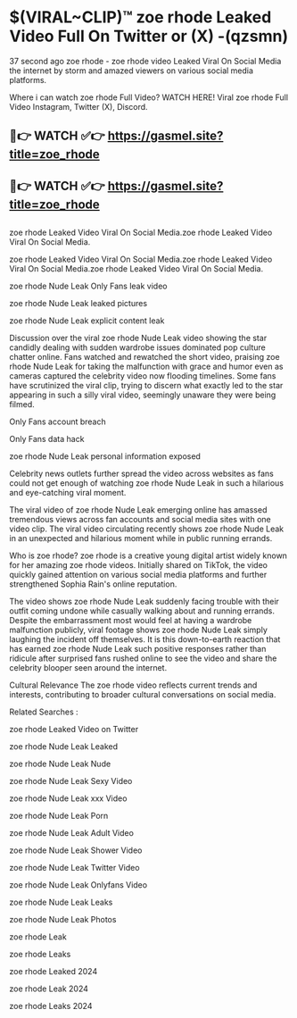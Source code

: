 # $(VIRAL~CLIP)™ zoe rhode Leaked Video Full On Twitter or (X) -(qzsmn)
37 second ago zoe rhode - zoe rhode video Leaked Viral On Social Media the internet by storm and amazed viewers on various social media platforms.

Where i can watch zoe rhode Full Video? WATCH HERE! Viral zoe rhode Full Video Instagram, Twitter (X), Discord.

## 🔴👉 WATCH ✅👉 https://gasmel.site?title=zoe_rhode
## 🔴👉 WATCH ✅👉 https://gasmel.site?title=zoe_rhode
##
zoe rhode Leaked Video Viral On Social Media.zoe rhode Leaked Video Viral On Social Media.

zoe rhode Leaked Video Viral On Social Media.zoe rhode Leaked Video Viral On Social Media.zoe rhode Leaked Video Viral On Social Media.

zoe rhode Nude Leak Only Fans leak video

zoe rhode Nude Leak leaked pictures

zoe rhode Nude Leak explicit content leak

Discussion over the viral zoe rhode Nude Leak video showing the star candidly dealing with sudden wardrobe issues dominated pop culture chatter online. Fans watched and rewatched the short video, praising zoe rhode Nude Leak for taking the malfunction with grace and humor even as cameras captured the celebrity video now flooding timelines. Some fans have scrutinized the viral clip, trying to discern what exactly led to the star appearing in such a silly viral video, seemingly unaware they were being filmed.


Only Fans account breach

Only Fans data hack

zoe rhode Nude Leak personal information exposed

Celebrity news outlets further spread the video across websites as fans could not get enough of watching zoe rhode Nude Leak in such a hilarious and eye-catching viral moment.


The viral video of zoe rhode Nude Leak emerging online has amassed tremendous views across fan accounts and social media sites with one video clip. The viral video circulating recently shows zoe rhode Nude Leak in an unexpected and hilarious moment while in public running errands.


Who is zoe rhode? zoe rhode is a creative young digital artist widely known for her amazing zoe rhode videos. Initially shared on TikTok, the video quickly gained attention on various social media platforms and further strengthened Sophia Rain's online reputation.

The video shows zoe rhode Nude Leak suddenly facing trouble with their outfit coming undone while casually walking about and running errands. Despite the embarrassment most would feel at having a wardrobe malfunction publicly, viral footage shows zoe rhode Nude Leak simply laughing the incident off themselves. It is this down-to-earth reaction that has earned zoe rhode Nude Leak such positive responses rather than ridicule after surprised fans rushed online to see the video and share the celebrity blooper seen around the internet.

Cultural Relevance The zoe rhode video reflects current trends and interests, contributing to broader cultural conversations on social media.

Related Searches :

zoe rhode Leaked Video on Twitter

zoe rhode Nude Leak Leaked

zoe rhode Nude Leak Nude

zoe rhode Nude Leak Sexy Video

zoe rhode Nude Leak xxx Video

zoe rhode Nude Leak Porn

zoe rhode Nude Leak Adult Video

zoe rhode Nude Leak Shower Video

zoe rhode Nude Leak Twitter Video

zoe rhode Nude Leak Onlyfans Video

zoe rhode Nude Leak Leaks

zoe rhode Nude Leak Photos

zoe rhode Leak

zoe rhode Leaks

zoe rhode Leaked 2024

zoe rhode Leak 2024

zoe rhode Leaks 2024

